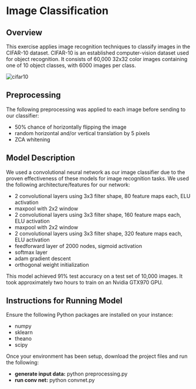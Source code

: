 # Image Classification

## Overview
This exercise applies image recognition techniques to classify images in the CIFAR-10 dataset.
CIFAR-10  is an established computer-vision dataset used for object recognition. It consists of 60,000 32x32 color
images containing one of 10 object classes, with 6000 images per class.

![cifar10](https://github.com/iamshang1/Projects/blob/master/Advanced_ML/Image_Classification/cifar-10.png)

## Preprocessing
The following preprocessing was applied to each image before sending to our classifier:
- 50% chance of horizontally flipping the image
- random horizontal and/or vertical translation by 5 pixels
- ZCA whitening

## Model Description
We used a convolutional neural network as our image classifier due to the proven effectiveness of these models
for image recognition tasks. We used the following architecture/features for our network: 
- 2 convolutional layers using 3x3 filter shape, 80 feature maps each, ELU activation
- maxpool with 2x2 window
- 2 convolutional layers using 3x3 filter shape, 160 feature maps each, ELU activation
- maxpool with 2x2 window
- 2 convolutional layers using 3x3 filter shape, 320 feature maps each, ELU activation
- feedforward layer of 2000 nodes, sigmoid activation
- softmax layer
- adam gradient descent
- orthogonal weight initialization

This model achieved 91% test accuracy on a test set of 10,000 images. It took approximately two hours to train
on an Nvidia GTX970 GPU.

## Instructions for Running Model
Ensure the following Python packages are installed on your instance:
- numpy
- sklearn
- theano
- scipy

Once your environment has been setup, download the project files and run the following:
- **generate input data:** python preprocessing.py
- **run conv net:** python convnet.py